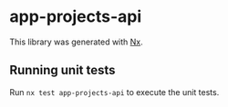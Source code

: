 # app-projects-api

This library was generated with [Nx](https://nx.dev).

## Running unit tests

Run `nx test app-projects-api` to execute the unit tests.

